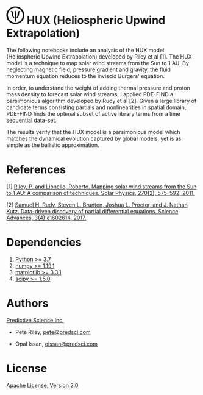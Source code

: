# ![Icon](figures/rsz_psi_logo.png)<!-- .element height="10%" width="10%" --> HUX (Heliospheric Upwind Extrapolation)



The following notebooks include an analysis of the HUX model (Heliospheric Upwind Extrapolation) developed by Riley et al [1]. 
The HUX model is a technique to map solar wind streams from the Sun to 1 AU. By neglecting magnetic field, pressure gradient and gravity, the fluid momentum equation reduces to the inviscid Burgers' equation.

In order, to understand the weight of adding thermal pressure and proton mass density to forecast solar wind streams, I applied PDE-FIND a parsimonious algorithm developed by Rudy et al [2]. Given a large library of candidate terms consisting partials and nonlinearities in spatial domain, PDE-FIND finds the optimal subset of active library terms from a time sequential data-set.

The results verify that the HUX model is a parsimonious model which matches the dynamical evolution captured by global models, yet is as simple as the ballistic approximation.


# References
[1] [Riley, P. and Lionello, Roberto. Mapping solar wind streams from the Sun to 1 AU: A comparison of techniques. Solar Physics, 270(2), 575–592, 2011.](https://www.researchgate.net/publication/226565167_Mapping_Solar_Wind_Streams_from_the_Sun_to_1_AU_A_Comparison_of_Techniques)

[2] [Samuel H. Rudy, Steven L. Brunton, Joshua L. Proctor, and J. Nathan Kutz. Data-driven discovery of partial differential equations. Science Advances, 3(4):e1602614, 2017.](https://arxiv.org/abs/1609.06401)


# Dependencies
1. [Python >= 3.7](https://www.python.org/downloads/)
1. [numpy >= 1.19.1](https://numpy.org/install/)
3. [matplotlib >= 3.3.1](https://matplotlib.org/users/installing.html)
4. [scipy >= 1.5.0](https://www.scipy.org/install.html)


# Authors
[Predictive Science Inc.](https://www.predsci.com/portal/home.php)

- Pete Riley, pete@predsci.com

- Opal Issan, oissan@predsci.com

# License
[Apache License, Version 2.0](https://www.apache.org/licenses/LICENSE-2.0)


